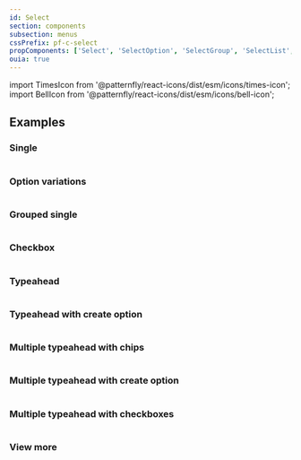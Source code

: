 ```yaml
---
id: Select
section: components
subsection: menus
cssPrefix: pf-c-select
propComponents: ['Select', 'SelectOption', 'SelectGroup', 'SelectList', 'MenuToggle', 'SelectPopperProps']
ouia: true
---
```


import TimesIcon from '@patternfly/react-icons/dist/esm/icons/times-icon';
import BellIcon from '@patternfly/react-icons/dist/esm/icons/bell-icon';

## Examples

### Single

```ts file="./SelectBasic.tsx"

```

### Option variations

```ts file="./SelectOptionVariations.tsx"

```

### Grouped single

```ts file="./SelectGrouped.tsx"

```

### Checkbox

```ts file="./SelectCheckbox.tsx"

```

### Typeahead

```ts file="./SelectTypeahead.tsx"

```

### Typeahead with create option

```ts file="./SelectTypeaheadCreatable.tsx"

```

### Multiple typeahead with chips

```ts file="./SelectMultiTypeahead.tsx"

```

### Multiple typeahead with create option

```ts file="./SelectMultiTypeaheadCreatable.tsx"

```

### Multiple typeahead with checkboxes

```ts file="./SelectMultiTypeaheadCheckbox.tsx"

```

### View more

```ts file="./SelectViewMore.tsx"

```
